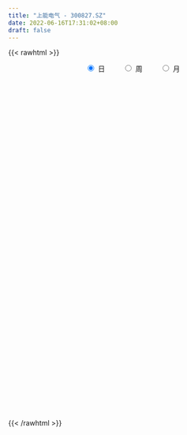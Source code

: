 ```yaml
---
title: "上能电气 - 300827.SZ"
date: 2022-06-16T17:31:02+08:00
draft: false
---
```

{{< rawhtml >}}
    <div style="text-align: center">
        <label style="padding: 1rem;"><input style="margin-right: .5rem" type="radio" name="period" value="D" checked onclick="period_change(this)">日</label>
        <label style="padding: 1rem;"><input style="margin-right: .5rem" type="radio" name="period" value="W" onclick="period_change(this)">周</label>
        <label style="padding: 1rem;"><input style="margin-right: .5rem" type="radio" name="period" value="M" onclick="period_change(this)">月</label>
    </div>
    <div id="chart" style="height: 700px;"></div> 
    <script type="text/javascript">
        const D_v = [116442.0,88842.82,95060.16,68516.61,66377.04,62717.28,62066.67,55990.42,45631.74,42267.41,31216.69,43179.32,40585.06,33238.17,24355.16,19331.96,24138.33,24458.18,14512.33,19324.33,26850.33,24118.2,13691.77,20840.0,22873.77,13821.5,13934.64,16128.82,16821.07,14593.0,26980.66,23909.66,39715.38,24302.9,17361.63,14165.63,25663.63,28549.13,21419.71,24121.03,22450.35,16776.3,30068.06,31868.6,31108.43,36172.43,47629.83,31068.8,37056.14,23935.85,22710.63,13003.23,13665.01,14640.02,13619.05,14959.0,15816.0,7409.0,6568.55,10620.55,9666.8,8054.4,10053.61,12838.7,14980.0,11296.18,12420.0,31422.22,40332.34,33918.98,26572.63,20335.67,27842.17,19166.17,19652.22,20838.24,43600.84,41475.46,39887.3,35194.4,35682.99,21071.48,20438.21,25661.16,18643.99,15455.01,13207.52,17265.5,12423.0,14623.99,10348.81,23229.3,25598.99,26173.8,23516.31,21578.29,18273.77,16633.84,11792.73,19233.06,12634.51,10128.0,14918.5,13567.56,27552.33,32854.0,53827.92,43855.83,36687.81,32095.73,21195.0,15913.0,16655.98,21515.3,17781.08,18396.0,17117.99,15437.0,27729.75,20706.01,31295.36,26531.0,15467.82,33068.59,47278.72,38630.66,34628.0,34510.11,28147.0,17216.72,12299.11,12335.0,16242.7,9738.0,7872.2,12537.18,16026.81,10072.0,8938.5,10649.0,14328.27,15131.96,12908.32,11005.32,7748.0,7754.0,8198.32,14052.78,10152.36,34774.15,23799.05,39079.62,28961.73,31571.72,25898.0,29291.6,31029.6,27148.51,41230.74,26440.5,36855.0,23946.01,40119.19,32737.01,30360.01,34167.73,24001.01,22422.41,38451.0,32946.72,28952.71,18700.6,18929.32,17059.0,12088.0,12200.0,15703.5,14895.0,16948.5,19624.5,36311.82,17434.0,22673.0,18224.99,16853.0,19396.0,11087.0,22525.14,17116.0,24497.61,16726.54,11435.0,14556.0,11933.0,9875.0,12530.0,7588.0,8207.01,9893.76,6494.49,6283.01,7744.69,8233.83,10576.2,8330.49,10089.0,11265.0,6984.0,10442.0,8702.0,6445.0,5693.0,10637.0,11485.0,23656.49,58512.02,34664.21,24378.0,25093.0,19950.49,17000.0,32535.06,20792.3,17249.9,14596.01,18148.56,18486.0,16847.0,21400.0,9275.99,7661.0,9661.0,7951.99,7885.0,8263.0,26839.99,21063.99,13416.0,23476.0,24236.99,14306.0,20180.0,10435.99,11288.0,12028.0,7004.0,5972.0,6287.0,9013.0,5742.0,5835.52,9877.94,5736.05,6701.05,6420.0,13510.0,16220.0,12208.0,11087.0,9210.0,11675.0,13043.0,10440.0,9423.5,6931.0,10808.05,9528.0,7682.0,6398.0,20074.0,14793.0,13374.0,9816.0,10448.0,15053.5,16797.5,18563.0,12623.0,17452.0,51200.0,36015.0,51069.28,83506.54,72938.14,62973.0,51480.6,47833.76,83703.97,87661.04,72224.23,59259.03,67704.86,53500.75,57218.59,68233.8,53734.4,61575.6,53427.33,93953.97,115777.38,120470.81,131153.81,127990.79,144360.52,150100.43,152383.03,143011.21,127397.77,121405.28,111602.38,93117.66,135329.96,115839.27,116683.84,130485.27,118220.67,100766.03,108998.2,81929.98,77365.98,67645.07,108745.2,125341.8,107593.53,103069.09,52948.89,67113.5,81445.53,90611.8,58544.4,67537.3,89181.44,78769.6,52331.0,46269.46,50939.8,104379.38,124341.31,102122.64,122094.64,87600.12,119301.0,84843.85,168320.87,166619.76,103507.24,97593.99,103887.27,104055.4,71973.25,78127.7,101772.45,77465.0,54170.0,59230.0,42045.4,85293.87,65879.8,96048.88,80386.41,52538.71,41053.4,44671.59,50264.47,67754.4,54437.08,32483.8,35538.2,69924.06,61592.13,42032.08,31576.85,29333.33,33541.6,49901.0,41096.97,28611.8,46980.61,37757.0,24316.0,25037.8,22524.4,43276.6,37428.6,24824.59,19319.93,21527.6,38445.45,21599.35,22738.95,18907.0,15801.2,38378.55,29143.99,23445.28,18320.2,32683.4,16182.97,20325.18,23922.52,18039.8,26341.62,27234.4,41176.99,28707.6,25577.6,24753.69,43907.87,28199.72,29006.69,23902.8,21013.8,24730.8,24863.39,21174.6,25971.0,18284.18,16576.59,30483.51,46389.4,80019.76,49689.5,49831.6,61757.58,57443.45,71358.96,38075.79,27967.94,31300.4,112981.28,85009.46,56710.0,38747.43,81929.15,87254.17,85944.8,69728.22,43943.56,37627.65,42194.68,50500.42,31120.18,33085.42,43559.5,44860.47,46051.38,25322.59,19612.7,26457.99,40662.86,39625.92,33276.39,21604.7,21287.02,21047.61,25079.78,16114.35,18755.49,15387.72,22807.53,20795.3,30549.1,27432.74,29034.15,20949.4,26234.3,24863.13,41265.45,30245.37,33095.85,26171.84,45852.89,29894.67,46537.5,53173.65,38186.57,28266.02,47138.04,134370.67,120212.18,144917.98,115435.86,82678.88,89991.8,127919.32,96101.04,73168.64,59126.21,86122.6,114859.66,101892.8,127690.15,112572.68,97680.69,62882.45,218807.79,241823.58,213243.18,152439.73,124697.94]
const D_histogram = [0.0,0.3095156695,0.3985149471,0.3845683419,0.3046754934,0.3598883843,0.2956808613,0.0916681609,-0.1263064765,-0.415346207,-0.5113822691,-0.4445095667,-0.4126765277,-0.5286164592,-0.6973480306,-0.6921753896,-0.6794429467,-0.7146978719,-0.7050775038,-0.5488029711,-0.3337150277,-0.2620336249,-0.2151121932,-0.1090980499,0.0069474744,0.0466001447,0.0540553301,0.028052207,0.0474712713,0.0151000036,0.1363631469,0.2604617263,0.4302925356,0.4606360789,0.4251618771,0.3671939199,0.4211354474,0.4527255621,0.4714474451,0.3824067879,0.2870546317,0.2380395301,0.2858267028,0.3285898156,0.4309455031,0.5311196105,0.7077038406,0.8383476552,0.6646797439,0.459112021,0.1060719274,-0.1577625859,-0.2289646413,-0.2626042172,-0.3041617503,-0.3995026524,-0.5998648266,-0.6774068412,-0.6525752556,-0.5244634676,-0.4149956727,-0.3003081894,-0.1359844431,-0.0407512709,0.0796681814,0.1232258934,0.1230638748,0.2943382929,0.4211030134,0.5117267461,0.5201741955,0.3931619449,0.4716350557,0.490557073,0.3545336449,0.2885364453,0.4811070223,0.5948078745,0.8278953892,0.7164642123,0.4564833204,0.2059654614,0.035945105,0.1249591334,0.2507644416,0.2329191868,0.1841534004,0.0173119754,-0.1631380191,-0.5203375719,-0.8707683525,-0.6158610394,-0.3196067893,0.0324335957,0.2183926695,0.3359578699,0.3501195997,0.2085849335,0.0332045772,0.1641785886,0.1416958941,0.0768537967,0.0065545565,-0.1375233419,0.1535490367,1.0967880532,1.7644134857,1.8009881284,1.7468022648,1.3212439417,0.8762193419,0.4288383214,0.226455385,-0.1913513114,-0.45253266,-0.8369466598,-0.8961880337,-0.9270733695,-0.7277698811,-0.7739690337,-1.0815395292,-1.1278255994,-1.0940532715,-0.937264763,-0.3010219441,-0.1359418089,-0.0530739571,-0.0010693864,-0.2857541332,-0.4761620913,-0.5893924723,-0.7127025684,-0.901888646,-1.0265795133,-1.0419811447,-0.9276260614,-0.7262497685,-0.546878199,-0.5183669527,-0.3907194798,-0.2482177849,-0.322204774,-0.2662555412,-0.2626552902,-0.3233652853,-0.3662191493,-0.3150278987,-0.1462297292,-0.1113443243,0.2196618094,0.296583379,0.7117863512,0.91549287,1.0255645909,0.9016379448,1.0260511823,1.1632414281,0.9137765405,1.1496307506,1.0722507142,1.3285642899,1.4680504394,1.1694653091,1.1734406135,1.3737446858,1.54562636,1.3591375171,1.1091460274,1.0666928405,0.4814767218,-0.2905458064,-0.7849722062,-1.191294413,-1.4539234955,-1.5711166771,-1.5504148555,-1.5391138344,-1.3291257016,-1.0434262198,-0.6973439253,-0.1678708053,0.0458472515,0.1811744139,-0.1804812046,-0.2886250381,-0.717836281,-0.9540078493,-1.3028817207,-1.4145958261,-1.8121151602,-2.1429937604,-2.1137597604,-1.7872440673,-1.4916574939,-1.2262756878,-1.0317857719,-0.8098012739,-0.6626995841,-0.665736724,-0.6520732081,-0.4701806489,-0.3080951811,-0.1662189913,-0.2342447611,-0.137448198,-0.1692960366,-0.3831049329,-0.4378678609,-0.3048357882,-0.1312140328,-0.0679510777,0.0206206708,0.2416189657,0.4160593586,1.1868493552,1.7879780907,1.776842927,1.5986574921,1.5103655796,1.353882367,1.1368011464,1.1955754579,0.9753591978,0.7523331545,0.5924058586,0.5179898505,0.5107400702,0.3150611561,-0.1289424485,-0.450389391,-0.6184306329,-0.6092640187,-0.6170305274,-0.5831809645,-0.4579603231,-0.054437842,0.032153418,0.0514174113,0.2532694671,0.4965023786,0.5252370018,0.3172692599,0.1230059931,0.0091388056,-0.1696429613,-0.3206409919,-0.4200512774,-0.4082065937,-0.2733513222,-0.2305767533,-0.1253416295,0.0010481071,0.0536589411,0.1145822392,0.203426015,0.2944379924,0.4490135983,0.5475111308,0.6178504306,0.6194964694,0.6359390845,0.682318883,0.6834876757,0.5800333425,0.44446062,0.3765372534,0.3594612329,0.3271061409,0.2369853882,0.3516059122,0.343960848,0.1508088639,-0.1584062912,-0.1983268984,-0.0037346816,0.2893626983,0.5305360152,0.698509014,0.8204148322,1.6186677197,2.0416202311,3.0908584827,0.7564049744,-0.8091806325,-1.73746408,-2.3387593173,-2.7442020017,-2.5481886501,-2.1289951471,-1.6700020173,-1.3282098963,-0.9305392256,-0.7507814552,-0.4830229894,-0.2802565018,-0.2935040695,-0.5026847815,-0.4032792223,0.3421848575,1.113217563,2.2064027522,2.6937811514,3.8112670116,5.4478779086,7.5407610714,10.0677816684,12.2641322689,11.8860909716,10.9401889039,8.3790021566,6.1777584432,3.1872615817,0.7973562883,-0.567425024,-1.8703339944,-2.1327138837,-2.5481810696,-3.3836484383,-3.9356301143,-4.1545980601,-4.3570426176,-4.0046445557,-3.237884763,-3.7886135501,-4.7121605341,-5.0456933026,-5.3263238346,-5.1027744439,-4.627759259,-4.3962187102,-4.1579425235,-3.3415469278,-3.2273569487,-3.1275386099,-3.0724849076,-2.6508079011,-0.9981482269,0.0181290183,0.8330212525,1.1637279124,1.2143638852,1.5696871965,1.2756359088,2.4748029209,3.2848175415,3.6407875776,2.9334405557,1.7993433344,1.2259494475,0.6872804081,0.515497843,0.2388019596,-0.6570300132,-1.208978816,-1.4186104152,-1.6681340529,-1.5428728082,-1.3242378727,-2.174244762,-3.0484843548,-3.2916310665,-3.2612859317,-2.9879468238,-2.4147456306,-1.825559955,-1.6436448844,-1.5492051827,-1.2799931378,-0.7796916103,-0.2834416743,-0.1507803299,-0.2385800528,-0.268599308,-0.3642398263,-0.6011039929,-0.5080935689,-0.4692270396,-0.1187349244,0.1409411279,0.238502291,0.2645329617,0.2826909855,0.3243127052,-0.0205022608,-0.1541692887,-0.1998267577,-0.2212960165,-0.6261114935,-0.8962793182,-0.8048329122,-0.7219894032,-0.5980956558,-0.2493874241,-0.3154641924,-0.4694968469,-0.4672118281,-0.634677199,-0.685162459,-0.720660018,-0.5167074989,-0.4727673537,-0.2603970291,0.0055212817,0.0785371508,0.0100462996,-0.1652687223,-0.1912028499,0.0652731277,0.1379965317,0.2867026308,0.145285193,0.0154537227,0.1606691155,0.1614224323,0.2703334253,0.2154337623,0.0736493769,0.0933558015,0.3298220418,0.68389604,1.2102652755,1.3841431894,1.4211813342,1.5217089487,1.6762667856,1.522829669,1.420236112,1.319104423,1.1305629065,1.6654588586,1.6212943847,1.4623330366,1.2230175859,1.2475058039,1.4555502019,1.5193607042,1.0673163377,0.2915104105,-0.5731898832,-0.8821856849,-1.0678132259,-1.1773529756,-1.1050558939,-1.0783261019,-0.9080691618,-1.0108102267,-1.075945814,-1.1448293884,-1.2455797316,-0.9337956562,-0.6565421174,-0.400567637,-0.3452964875,-0.426867175,-0.5493917364,-0.830309138,-0.8799026006,-0.9847561531,-0.9888692769,-1.0001229386,-0.8157861518,-0.6525925824,-0.6711773475,-0.812042261,-0.8384344804,-1.069304315,-1.2312784997,-0.93608348,-0.7435707868,-0.4387432467,-0.1193418201,0.3273779604,0.6401960075,1.050340578,1.4280318797,1.6946814019,1.7858229815,0.126293875,-0.6956547484,-1.0334663783,-0.9909684764,-0.8817386361,-0.7382279175,-0.6952192548,-0.4184830602,-0.2372713743,-0.0993641607,0.0248194479,0.1395784781,0.343566465,0.5530762135,0.7850741308,0.8544810968,0.84894025,0.755850345,1.1573227795,1.6070537999,1.8696172849,1.8589963833,1.8138673974]
const D_fast = [0.0,0.3868945869,0.5755226013,0.6577180815,0.6539941063,0.7991790933,0.8088917857,0.6277961255,0.3782448689,-0.0146314132,-0.2385130427,-0.282767732,-0.3541038249,-0.6021978712,-0.9452664503,-1.1131376566,-1.2702659505,-1.4841953436,-1.6508443514,-1.6317705615,-1.500111375,-1.4939383784,-1.500794995,-1.4220553642,-1.3042729713,-1.2529702649,-1.2320012469,-1.2509913183,-1.2197044361,-1.248300703,-1.0929467729,-0.903732762,-0.6263288188,-0.4808262557,-0.4100099882,-0.3761794654,-0.2169540762,-0.0721825709,0.0644011734,0.0709622132,0.0473737149,0.0578684958,0.1771123442,0.3020229109,0.5121149742,0.7450689842,1.0985791745,1.4388099028,1.4313119276,1.3405222099,1.0140000982,0.7107249383,0.5822817226,0.4829910924,0.3653931218,0.1701765565,-0.1801518243,-0.4270455492,-0.5653577775,-0.5683618564,-0.5626429796,-0.5230325436,-0.3927049081,-0.3076595537,-0.1673230561,-0.0929588706,-0.0623549206,0.1825040707,0.4145445446,0.6330999638,0.7715909621,0.7428691977,0.9392510724,1.080812358,1.0334223412,1.0395592529,1.3524065854,1.6148094062,2.0548707683,2.1225556444,1.9766955827,1.7776690889,1.6166350088,1.7368888205,1.9253852392,1.965769781,1.9630423448,1.8005289136,1.5792944143,1.0920104686,0.5238875998,0.624829653,0.8411822058,1.2013309898,1.441888231,1.6434428988,1.7451345285,1.6557460957,1.4886668837,1.6606855422,1.6736268213,1.627998173,1.5593375719,1.3808788381,1.7103384758,2.9277745056,4.0365033096,4.5233249843,4.905839687,4.8105923493,4.584622585,4.2444511448,4.0986820547,3.6330375305,3.2587230168,2.6650723521,2.3817839697,2.1191302916,2.1364913097,1.8967998987,1.3188445208,0.9906020508,0.7508610608,0.6733333785,1.2343207115,1.3654153944,1.4350147569,1.486751981,1.1306287009,0.82118022,0.560601721,0.2591159828,-0.1555422564,-0.536878002,-0.8127749196,-0.9303263516,-0.9105125009,-0.8678604811,-0.9689409729,-0.93897337,-0.8585261213,-1.013064304,-1.0236789565,-1.085742528,-1.2272938444,-1.3617024958,-1.3892682198,-1.2570274826,-1.2499781588,-0.8640565728,-0.7129891584,-0.1198395984,0.3127401379,0.6792030065,0.7806858466,1.1616118797,1.5896124826,1.56859173,2.0918536278,2.2825362699,2.8709909181,3.3774896775,3.3712708745,3.6686063322,4.212346576,4.7706348402,4.9239303766,4.9512253937,5.1754454169,4.7105984787,3.8659394989,3.1752700475,2.4711242375,1.8450142811,1.3350419302,0.9681400379,0.5946626005,0.4723693079,0.4972122347,0.6689585479,1.1564639665,1.3816438362,1.5622646021,1.1554886824,0.9751885894,0.3665182763,-0.1081552543,-0.782749556,-1.2481126179,-2.098660742,-2.9652877823,-3.4644937224,-3.5847890461,-3.6621168463,-3.7033039621,-3.7667604891,-3.7472263096,-3.7657995158,-3.9352708368,-4.0846256229,-4.0202782259,-3.9352165534,-3.8348951114,-3.9614820715,-3.8990475579,-3.9732194056,-4.2828045352,-4.4470344283,-4.3902113027,-4.2493930556,-4.2031178698,-4.1093909537,-3.8279879174,-3.5495326847,-2.4820303494,-1.4339070912,-1.0008315232,-0.779352585,-0.4900531026,-0.3080657235,-0.2409466575,0.1167215185,0.1403450579,0.1054023032,0.093576472,0.1486579265,0.2690931637,0.1521795386,-0.324059678,-0.7581039683,-1.0807528684,-1.2239022589,-1.3859263995,-1.4978720777,-1.4871415171,-1.0972284964,-1.002598882,-0.9704805358,-0.7053111132,-0.337952607,-0.1779087335,-0.3065591603,-0.4700709288,-0.581653415,-0.8028459221,-1.0340042007,-1.2384273056,-1.3286342703,-1.2621168294,-1.2769864488,-1.2030867324,-1.076434969,-1.0104093998,-0.9208405418,-0.7811402623,-0.6165187868,-0.3496897814,-0.1143144662,0.1104874413,0.2670075975,0.4424349836,0.6593945029,0.8314352145,0.8729892169,0.8485316494,0.8747425962,0.9475318839,0.9969533272,0.9660789215,1.1686009236,1.2469460714,1.0914963032,0.7426795754,0.6531772436,0.84683579,1.2122738444,1.5860811652,1.9286814174,2.2556909437,3.4586107612,4.3919683303,6.2139212026,4.0685689379,2.3006881728,0.9380387053,-0.2479463613,-1.3394395462,-1.7804733571,-1.8935286408,-1.8520360154,-1.8422963684,-1.6772605041,-1.6851980976,-1.5381953791,-1.4054930169,-1.492116602,-1.8269685093,-1.8283827557,-0.9973724615,0.0519646347,1.6967505119,2.857574199,4.9278768121,7.9264571862,11.9045306168,16.948496631,22.2108802987,24.8043617443,26.5935069026,26.1270706944,25.4702665918,23.2765851257,21.0860189044,19.5793813361,17.8088888671,17.0133305069,15.9608180536,14.2794385753,12.7435493707,11.4859319099,10.194226698,9.5454636209,9.502752223,8.0048700483,5.9032829308,4.3083268366,2.696115346,1.6439711257,0.9620464958,0.094532367,-0.7066770771,-0.7256682133,-1.4183174714,-2.1003837851,-2.8134513097,-3.0544762784,-1.651353661,-0.6305441612,0.3926033861,1.0142420242,1.3684689682,2.1162140786,2.1410717682,3.9589395105,5.5901585165,6.856325447,6.882338564,6.1980771763,5.9311706512,5.5643217139,5.5214136095,5.304418216,4.2443287399,3.3901352332,2.8258510301,2.1592938792,1.8988369218,1.7864123892,0.3928443094,-1.2435163721,-2.3095708505,-3.0945471985,-3.5681947966,-3.598680011,-3.4658843242,-3.6948804748,-3.9877420688,-4.0385283083,-3.7331496833,-3.3077601659,-3.212793904,-3.36023864,-3.4574077222,-3.6441081972,-4.031248362,-4.0652613302,-4.1437015608,-3.8228931767,-3.5279818425,-3.3707951066,-3.2786311955,-3.1898004253,-3.0671005292,-3.4170410605,-3.5892504106,-3.684864569,-3.761657832,-4.3230011823,-4.8172388365,-4.9270006586,-5.0246545004,-5.050284667,-4.7639232913,-4.9088661076,-5.1802729739,-5.2947909121,-5.6209255827,-5.8427014576,-6.058364021,-5.9835883767,-6.0578400699,-5.9105690025,-5.6432703713,-5.5506202145,-5.6165994909,-5.8332316933,-5.9069665334,-5.6341722738,-5.5269497369,-5.3065679802,-5.4116641197,-5.5376321593,-5.3522494877,-5.3111405627,-5.1346462134,-5.1356874359,-5.259059477,-5.2160141021,-4.8970923513,-4.3720443432,-3.5431087887,-3.0231950775,-2.6308615992,-2.1499067475,-1.5762822142,-1.3490119136,-1.0965464425,-0.8679020257,-0.7738028157,0.177457851,0.5386169734,0.7452388844,0.8116778302,1.1480424991,1.7199744477,2.1636251259,1.9784098439,1.2754815193,0.2674837548,-0.2620584681,-0.7146393155,-1.1185173092,-1.322484201,-1.5653359344,-1.6220962847,-1.9775399064,-2.3116619472,-2.6667528686,-3.0788981448,-3.0005629834,-2.887444974,-2.7316124028,-2.7626653752,-2.9509528564,-3.2108253519,-3.6993200381,-3.9688891508,-4.3199317416,-4.5712621846,-4.8325465809,-4.8521563321,-4.8521109083,-5.0384900103,-5.382365489,-5.6183663286,-6.1165622419,-6.5863560515,-6.5251819018,-6.5185619053,-6.3234201769,-6.0338542053,-5.5052899347,-5.0324228857,-4.3596931707,-3.6249938991,-2.9346740265,-2.3970767015,-4.0250323391,-5.0208946497,-5.6170728742,-5.8223170914,-5.9335219101,-5.9745681708,-6.1053643218,-5.9332488923,-5.8113550499,-5.6982888765,-5.5679004059,-5.4182467562,-5.1283671531,-4.7805883512,-4.3523219013,-4.069294661,-3.8626004453,-3.766727764,-3.0759246347,-2.2244301643,-1.4944623581,-1.0403341639,-0.6319963004]
const D_slow = [0.0,0.0773789174,0.1770076542,0.2731497396,0.349318613,0.439290709,0.5132109244,0.5361279646,0.5045513454,0.4007147937,0.2728692264,0.1617418348,0.0585727028,-0.073581412,-0.2479184196,-0.420962267,-0.5908230037,-0.7694974717,-0.9457668476,-1.0829675904,-1.1663963473,-1.2319047536,-1.2856828019,-1.3129573143,-1.3112204457,-1.2995704096,-1.286056577,-1.2790435253,-1.2671757074,-1.2634007065,-1.2293099198,-1.1641944883,-1.0566213544,-0.9414623346,-0.8351718654,-0.7433733854,-0.6380895235,-0.524908133,-0.4070462717,-0.3114445747,-0.2396809168,-0.1801710343,-0.1087143586,-0.0265669047,0.0811694711,0.2139493737,0.3908753339,0.6004622477,0.7666321836,0.8814101889,0.9079281707,0.8684875243,0.8112463639,0.7455953096,0.6695548721,0.5696792089,0.4197130023,0.250361292,0.0872174781,-0.0438983888,-0.147647307,-0.2227243543,-0.2567204651,-0.2669082828,-0.2469912374,-0.2161847641,-0.1854187954,-0.1118342222,-0.0065584688,0.1213732177,0.2514167666,0.3497072528,0.4676160167,0.590255285,0.6788886962,0.7510228075,0.8712995631,1.0200015317,1.226975379,1.4060914321,1.5202122622,1.5717036276,1.5806899038,1.6119296872,1.6746207976,1.7328505943,1.7788889444,1.7832169382,1.7424324334,1.6123480405,1.3946559523,1.2406906925,1.1607889951,1.1688973941,1.2234955614,1.3074850289,1.3950149288,1.4471611622,1.4554623065,1.4965069536,1.5319309272,1.5511443763,1.5527830155,1.51840218,1.5567894391,1.8309864524,2.2720898239,2.722336856,3.1590374222,3.4893484076,3.7084032431,3.8156128234,3.8722266697,3.8243888418,3.7112556768,3.5020190119,3.2779720035,3.0462036611,2.8642611908,2.6707689324,2.4003840501,2.1184276502,1.8449143323,1.6105981416,1.5353426556,1.5013572033,1.488088714,1.4878213674,1.4163828341,1.2973423113,1.1499941932,0.9718185511,0.7463463896,0.4897015113,0.2292062251,-0.0027002902,-0.1842627324,-0.3209822821,-0.4505740203,-0.5482538902,-0.6103083364,-0.6908595299,-0.7574234152,-0.8230872378,-0.9039285591,-0.9954833464,-1.0742403211,-1.1107977534,-1.1386338345,-1.0837183822,-1.0095725374,-0.8316259496,-0.6027527321,-0.3463615844,-0.1209520982,0.1355606974,0.4263710544,0.6548151896,0.9422228772,1.2102855557,1.5424266282,1.9094392381,2.2018055654,2.4951657187,2.8386018902,3.2250084802,3.5647928595,3.8420793663,4.1087525764,4.2291217569,4.1564853053,3.9602422538,3.6624186505,3.2989377766,2.9061586073,2.5185548935,2.1337764349,1.8014950095,1.5406384545,1.3663024732,1.3243347719,1.3357965847,1.3810901882,1.335969887,1.2638136275,1.0843545573,0.845852595,0.5201321648,0.1664832082,-0.2865455818,-0.8222940219,-1.350733962,-1.7975449788,-2.1704593523,-2.4770282743,-2.7349747172,-2.9374250357,-3.1030999317,-3.2695341128,-3.4325524148,-3.550097577,-3.6271213723,-3.6686761201,-3.7272373104,-3.7615993599,-3.803923369,-3.8996996023,-4.0091665675,-4.0853755145,-4.1181790227,-4.1351667921,-4.1300116245,-4.069606883,-3.9655920434,-3.6688797046,-3.2218851819,-2.7776744502,-2.3780100771,-2.0004186822,-1.6619480905,-1.3777478039,-1.0788539394,-0.8350141399,-0.6469308513,-0.4988293867,-0.369331924,-0.2416469065,-0.1628816175,-0.1951172296,-0.3077145773,-0.4623222355,-0.6146382402,-0.7688958721,-0.9146911132,-1.029181194,-1.0427906545,-1.0347523,-1.0218979471,-0.9585805804,-0.8344549857,-0.7031457352,-0.6238284203,-0.593076922,-0.5907922206,-0.6332029609,-0.7133632089,-0.8183760282,-0.9204276766,-0.9887655072,-1.0464096955,-1.0777451029,-1.0774830761,-1.0640683408,-1.035422781,-0.9845662773,-0.9109567792,-0.7987033796,-0.6618255969,-0.5073629893,-0.3524888719,-0.1935041008,-0.0229243801,0.1479475388,0.2929558745,0.4040710295,0.4982053428,0.588070651,0.6698471863,0.7290935333,0.8169950114,0.9029852234,0.9406874393,0.9010858665,0.8515041419,0.8505704716,0.9229111461,1.0555451499,1.2301724034,1.4352761115,1.8399430414,2.3503480992,3.1230627199,3.3121639635,3.1098688053,2.6755027853,2.090812956,1.4047624556,0.767715293,0.2354665063,-0.1820339981,-0.5140864721,-0.7467212785,-0.9344166423,-1.0551723897,-1.1252365151,-1.1986125325,-1.3242837279,-1.4251035334,-1.339557319,-1.0612529283,-0.5096522403,0.1637930476,1.1166098005,2.4785792776,4.3637695455,6.8807149626,9.9467480298,12.9182707727,15.6533179987,17.7480685378,19.2925081486,20.089323544,20.2886626161,20.1468063601,19.6792228615,19.1460443906,18.5089991232,17.6630870136,16.679179485,15.64052997,14.5512693156,13.5501081767,12.7406369859,11.7934835984,10.6154434649,9.3540201392,8.0224391806,6.7467455696,5.5898057548,4.4907510773,3.4512654464,2.6158787145,1.8090394773,1.0271548248,0.2590335979,-0.4036683774,-0.6532054341,-0.6486731795,-0.4404178664,-0.1494858883,0.154105083,0.5465268821,0.8654358594,1.4841365896,2.305340975,3.2155378694,3.9488980083,4.3987338419,4.7052212038,4.8770413058,5.0059157665,5.0656162564,4.9013587531,4.5991140491,4.2444614453,3.8274279321,3.44170973,3.1106502619,2.5670890714,1.8049679827,0.982060216,0.1667387331,-0.5802479728,-1.1839343805,-1.6403243692,-2.0512355903,-2.438536886,-2.7585351705,-2.953458073,-3.0243184916,-3.0620135741,-3.1216585873,-3.1888084143,-3.2798683709,-3.4301443691,-3.5571677613,-3.6744745212,-3.7041582523,-3.6689229703,-3.6092973976,-3.5431641572,-3.4724914108,-3.3914132345,-3.3965387997,-3.4350811219,-3.4850378113,-3.5403618154,-3.6968896888,-3.9209595183,-4.1221677464,-4.3026650972,-4.4521890112,-4.5145358672,-4.5934019153,-4.710776127,-4.827579084,-4.9862483838,-5.1575389985,-5.337704003,-5.4668808778,-5.5850727162,-5.6501719734,-5.648791653,-5.6291573653,-5.6266457904,-5.667962971,-5.7157636835,-5.6994454015,-5.6649462686,-5.5932706109,-5.5569493127,-5.553085882,-5.5129186031,-5.4725629951,-5.4049796387,-5.3511211982,-5.3327088539,-5.3093699036,-5.2269143931,-5.0559403831,-4.7533740642,-4.4073382669,-4.0520429334,-3.6716156962,-3.2525489998,-2.8718415825,-2.5167825545,-2.1870064488,-1.9043657222,-1.4880010075,-1.0826774113,-0.7170941522,-0.4113397557,-0.0994633047,0.2644242457,0.6442644218,0.9110935062,0.9839711088,0.840673638,0.6201272168,0.3531739103,0.0588356664,-0.217428307,-0.4870098325,-0.714027123,-0.9667296796,-1.2357161331,-1.5219234802,-1.8333184132,-2.0667673272,-2.2309028566,-2.3310447658,-2.4173688877,-2.5240856815,-2.6614336155,-2.8690109001,-3.0889865502,-3.3351755885,-3.5823929077,-3.8324236423,-4.0363701803,-4.1995183259,-4.3673126628,-4.570323228,-4.7799318481,-5.0472579269,-5.3550775518,-5.5890984218,-5.7749911185,-5.8846769302,-5.9145123852,-5.8326678951,-5.6726188932,-5.4100337487,-5.0530257788,-4.6293554283,-4.1828996829,-4.1513262142,-4.3252399013,-4.5836064959,-4.831348615,-5.051783274,-5.2363402534,-5.4101450671,-5.5147658321,-5.5740836757,-5.5989247159,-5.5927198539,-5.5578252343,-5.4719336181,-5.3336645647,-5.137396032,-4.9237757578,-4.7115406953,-4.522578109,-4.2332474142,-3.8314839642,-3.364079643,-2.8993305472,-2.4458636978]
const D_data = [['2020-04-30', 49.48, 48.5, 46.48, 51.88],['2020-05-06', 46.02, 53.35, 45.06, 53.35],['2020-05-07', 52.92, 51.97, 50.07, 56.29],['2020-05-08', 51.0, 51.23, 50.5, 53.35],['2020-05-11', 51.5, 50.47, 50.23, 54.1],['2020-05-12', 49.61, 52.42, 48.5, 52.69],['2020-05-13', 51.49, 51.23, 50.7, 54.8],['2020-05-14', 50.3, 48.98, 48.8, 51.98],['2020-05-15', 48.98, 47.72, 47.56, 49.48],['2020-05-18', 48.1, 45.3, 44.65, 48.1],['2020-05-19', 45.3, 46.35, 45.3, 46.96],['2020-05-20', 46.48, 47.96, 45.6, 48.5],['2020-05-21', 47.66, 47.46, 47.01, 49.58],['2020-05-22', 46.91, 45.0, 44.7, 46.91],['2020-05-25', 45.35, 43.05, 42.88, 45.48],['2020-05-26', 43.05, 44.18, 42.8, 44.47],['2020-05-27', 44.17, 43.7, 43.47, 44.98],['2020-05-28', 43.24, 42.38, 41.61, 43.81],['2020-05-29', 42.59, 42.18, 42.11, 43.26],['2020-06-01', 42.24, 43.82, 42.24, 43.97],['2020-06-02', 43.5, 45.05, 43.5, 45.3],['2020-06-03', 44.85, 43.62, 43.62, 44.86],['2020-06-04', 43.89, 43.26, 42.88, 43.91],['2020-06-05', 43.76, 44.1, 43.45, 44.5],['2020-06-08', 44.11, 44.6, 43.35, 44.78],['2020-06-09', 44.56, 43.9, 43.71, 44.56],['2020-06-10', 43.39, 43.48, 42.88, 43.68],['2020-06-11', 43.46, 42.86, 42.72, 43.8],['2020-06-12', 41.6, 43.26, 41.4, 43.49],['2020-06-15', 42.81, 42.42, 42.42, 43.51],['2020-06-16', 42.7, 44.47, 42.7, 45.0],['2020-06-17', 44.3, 45.16, 43.6, 45.35],['2020-06-18', 45.02, 46.65, 44.26, 47.3],['2020-06-19', 46.14, 45.66, 45.51, 47.12],['2020-06-22', 45.01, 45.05, 44.72, 46.0],['2020-06-23', 44.89, 44.72, 44.58, 45.5],['2020-06-24', 44.72, 46.33, 44.42, 46.66],['2020-06-29', 46.33, 46.55, 46.0, 48.1],['2020-06-30', 46.55, 46.83, 46.1, 47.35],['2020-07-01', 46.65, 45.58, 45.07, 47.78],['2020-07-02', 45.21, 45.23, 44.82, 45.66],['2020-07-03', 45.2, 45.6, 44.92, 45.88],['2020-07-06', 45.4, 47.0, 45.12, 47.06],['2020-07-07', 47.47, 47.42, 46.25, 47.88],['2020-07-08', 47.4, 48.87, 47.03, 48.98],['2020-07-09', 49.03, 49.8, 48.24, 50.2],['2020-07-10', 49.45, 52.05, 49.05, 54.78],['2020-07-13', 52.5, 53.0, 51.5, 53.5],['2020-07-14', 52.44, 49.77, 48.5, 52.98],['2020-07-15', 50.11, 48.91, 48.57, 52.0],['2020-07-16', 48.5, 45.9, 45.81, 48.86],['2020-07-17', 46.06, 45.45, 45.0, 46.6],['2020-07-20', 45.6, 46.92, 45.54, 47.16],['2020-07-21', 46.89, 47.02, 46.64, 47.94],['2020-07-22', 46.7, 46.59, 46.5, 47.25],['2020-07-23', 46.01, 45.35, 44.62, 46.48],['2020-07-24', 45.55, 42.9, 42.88, 45.84],['2020-07-27', 43.29, 43.22, 42.5, 43.29],['2020-07-28', 43.51, 43.85, 43.51, 44.36],['2020-07-29', 43.9, 45.09, 43.63, 45.19],['2020-07-30', 45.39, 45.11, 44.65, 45.55],['2020-07-31', 45.02, 45.47, 44.81, 45.69],['2020-08-03', 45.66, 46.64, 45.66, 46.66],['2020-08-04', 46.77, 46.37, 46.0, 47.48],['2020-08-05', 46.09, 47.25, 45.3, 47.59],['2020-08-06', 47.24, 46.78, 45.88, 47.48],['2020-08-07', 46.5, 46.42, 45.73, 47.49],['2020-08-10', 47.3, 49.18, 47.25, 49.87],['2020-08-11', 48.53, 49.71, 48.53, 52.6],['2020-08-12', 49.08, 50.23, 48.15, 51.88],['2020-08-13', 50.45, 49.91, 48.49, 51.48],['2020-08-14', 49.37, 48.3, 47.59, 49.8],['2020-08-17', 48.38, 51.15, 48.38, 51.5],['2020-08-18', 50.52, 51.13, 50.33, 51.48],['2020-08-19', 51.18, 49.3, 49.2, 52.49],['2020-08-20', 48.7, 49.99, 48.05, 51.74],['2020-08-21', 50.5, 54.0, 49.58, 54.99],['2020-08-24', 53.5, 54.41, 53.24, 57.96],['2020-08-25', 54.44, 57.58, 54.0, 59.5],['2020-08-26', 57.0, 54.4, 52.01, 57.67],['2020-08-27', 51.89, 52.21, 49.8, 53.0],['2020-08-28', 51.05, 51.43, 50.58, 54.0],['2020-08-31', 51.5, 51.62, 51.01, 53.5],['2020-09-01', 51.62, 54.94, 50.7, 55.98],['2020-09-02', 54.8, 56.37, 54.8, 56.88],['2020-09-03', 56.8, 55.3, 54.36, 56.84],['2020-09-04', 54.17, 55.15, 53.8, 56.76],['2020-09-07', 55.8, 53.42, 53.1, 57.3],['2020-09-08', 53.87, 52.5, 51.35, 54.44],['2020-09-09', 51.71, 48.79, 48.51, 52.12],['2020-09-10', 49.51, 46.61, 46.52, 49.78],['2020-09-11', 46.5, 53.53, 45.98, 53.88],['2020-09-14', 54.02, 55.34, 53.7, 56.46],['2020-09-15', 55.0, 57.85, 54.54, 58.5],['2020-09-16', 57.1, 57.5, 56.66, 59.77],['2020-09-17', 58.1, 57.87, 57.6, 60.2],['2020-09-18', 57.9, 57.4, 56.88, 60.18],['2020-09-21', 57.29, 55.53, 55.33, 58.85],['2020-09-22', 55.04, 54.55, 54.48, 56.26],['2020-09-23', 55.2, 58.56, 54.7, 59.6],['2020-09-24', 58.01, 57.27, 56.76, 59.47],['2020-09-25', 57.78, 56.81, 56.66, 59.19],['2020-09-28', 57.69, 56.63, 55.61, 59.2],['2020-09-29', 57.0, 55.29, 55.01, 57.64],['2020-09-30', 55.9, 61.37, 55.21, 62.8],['2020-10-09', 69.02, 73.64, 67.6, 73.64],['2020-10-12', 78.0, 76.0, 71.88, 78.88],['2020-10-13', 73.36, 71.79, 70.71, 75.0],['2020-10-14', 72.0, 72.45, 71.08, 74.37],['2020-10-15', 70.77, 68.2, 67.5, 70.92],['2020-10-16', 68.62, 66.99, 66.18, 69.95],['2020-10-19', 67.54, 65.6, 65.19, 68.7],['2020-10-20', 65.8, 67.72, 64.22, 67.72],['2020-10-21', 67.51, 63.9, 63.78, 69.75],['2020-10-22', 63.62, 64.3, 61.83, 65.07],['2020-10-23', 64.81, 61.0, 60.67, 64.99],['2020-10-26', 61.78, 63.66, 60.6, 64.4],['2020-10-27', 63.67, 63.49, 62.51, 65.02],['2020-10-28', 64.4, 66.59, 63.2, 67.47],['2020-10-29', 64.7, 63.72, 63.28, 66.0],['2020-10-30', 65.2, 59.1, 58.89, 66.48],['2020-11-02', 59.34, 60.85, 59.2, 63.5],['2020-11-03', 62.99, 61.21, 60.51, 63.63],['2020-11-04', 61.31, 62.7, 59.09, 64.99],['2020-11-05', 62.84, 70.59, 62.84, 73.0],['2020-11-06', 70.88, 66.9, 64.31, 70.88],['2020-11-09', 67.93, 66.68, 65.63, 68.35],['2020-11-10', 66.0, 66.85, 64.77, 69.52],['2020-11-11', 66.1, 62.09, 61.68, 68.12],['2020-11-12', 63.0, 61.87, 61.08, 63.15],['2020-11-13', 61.88, 61.76, 60.5, 62.88],['2020-11-16', 61.99, 60.62, 59.8, 62.34],['2020-11-17', 60.62, 58.42, 57.0, 60.8],['2020-11-18', 57.54, 57.69, 57.47, 59.17],['2020-11-19', 57.0, 57.9, 57.0, 58.28],['2020-11-20', 57.62, 59.02, 57.62, 59.85],['2020-11-23', 58.68, 60.29, 57.6, 61.4],['2020-11-24', 60.3, 60.5, 59.6, 60.98],['2020-11-25', 60.1, 58.69, 58.3, 60.7],['2020-11-26', 58.86, 59.92, 58.18, 60.98],['2020-11-27', 59.93, 60.5, 59.33, 62.62],['2020-11-30', 59.8, 57.65, 57.61, 60.6],['2020-12-01', 57.47, 58.89, 56.5, 60.52],['2020-12-02', 59.4, 58.07, 57.41, 59.87],['2020-12-03', 57.99, 56.75, 56.51, 58.0],['2020-12-04', 56.75, 56.28, 55.6, 57.18],['2020-12-07', 56.3, 57.06, 55.79, 57.95],['2020-12-08', 56.5, 58.79, 56.0, 58.87],['2020-12-09', 58.67, 57.4, 57.1, 59.42],['2020-12-10', 56.0, 61.99, 56.0, 63.63],['2020-12-11', 61.2, 59.97, 59.63, 62.85],['2020-12-14', 61.02, 65.82, 61.02, 65.9],['2020-12-15', 65.0, 65.4, 64.2, 66.15],['2020-12-16', 65.42, 65.79, 65.42, 70.0],['2020-12-17', 65.61, 63.56, 63.0, 66.16],['2020-12-18', 63.9, 67.45, 62.77, 67.98],['2020-12-21', 70.0, 69.24, 68.08, 70.94],['2020-12-22', 68.0, 65.0, 65.0, 68.65],['2020-12-23', 66.0, 71.99, 66.0, 72.46],['2020-12-24', 70.9, 69.54, 68.6, 71.6],['2020-12-25', 69.1, 75.37, 68.8, 76.61],['2020-12-28', 75.95, 76.35, 73.98, 76.79],['2020-12-29', 80.5, 71.78, 70.38, 83.46],['2020-12-30', 72.37, 76.05, 71.0, 79.11],['2020-12-31', 77.99, 80.47, 76.67, 82.21],['2021-01-04', 79.0, 82.73, 77.85, 84.66],['2021-01-05', 80.97, 79.85, 78.25, 81.18],['2021-01-06', 78.08, 79.39, 76.17, 79.5],['2021-01-07', 79.2, 82.64, 77.02, 86.3],['2021-01-08', 81.89, 75.35, 75.01, 82.0],['2021-01-11', 75.5, 70.0, 68.9, 75.5],['2021-01-12', 70.15, 70.19, 69.5, 72.07],['2021-01-13', 70.05, 68.6, 67.8, 71.98],['2021-01-14', 67.99, 68.02, 65.1, 69.31],['2021-01-15', 67.28, 68.04, 66.1, 68.84],['2021-01-18', 67.45, 68.64, 66.58, 69.67],['2021-01-19', 68.6, 67.7, 67.23, 70.8],['2021-01-20', 67.21, 69.92, 67.07, 70.33],['2021-01-21', 70.23, 71.5, 69.12, 72.88],['2021-01-22', 70.7, 73.48, 70.5, 73.7],['2021-01-25', 73.6, 78.0, 72.01, 82.09],['2021-01-26', 76.57, 76.2, 75.8, 78.75],['2021-01-27', 76.9, 76.45, 70.7, 77.5],['2021-01-28', 73.5, 69.8, 69.5, 75.67],['2021-01-29', 71.0, 71.7, 69.7, 73.26],['2021-02-01', 70.12, 65.98, 65.67, 71.0],['2021-02-02', 65.98, 66.06, 65.21, 66.9],['2021-02-03', 65.89, 62.25, 62.18, 68.28],['2021-02-04', 69.0, 62.93, 60.68, 69.0],['2021-02-05', 61.81, 56.66, 56.66, 62.33],['2021-02-08', 56.0, 53.85, 53.25, 56.96],['2021-02-09', 54.01, 55.68, 53.93, 56.4],['2021-02-10', 56.51, 58.58, 55.33, 59.88],['2021-02-18', 59.65, 58.28, 57.26, 60.7],['2021-02-19', 58.6, 58.0, 56.37, 58.6],['2021-02-22', 58.01, 57.08, 56.62, 59.08],['2021-02-23', 57.0, 57.41, 55.99, 58.25],['2021-02-24', 56.67, 56.45, 55.71, 57.46],['2021-02-25', 56.4, 53.97, 53.77, 57.18],['2021-02-26', 52.91, 53.2, 52.26, 53.97],['2021-03-01', 53.31, 54.89, 53.31, 55.25],['2021-03-02', 54.89, 54.75, 54.1, 55.5],['2021-03-03', 54.11, 54.61, 52.74, 54.86],['2021-03-04', 54.4, 51.49, 51.41, 54.4],['2021-03-05', 51.2, 52.95, 50.85, 53.26],['2021-03-08', 52.9, 50.85, 50.78, 53.35],['2021-03-09', 50.66, 47.13, 46.78, 51.0],['2021-03-10', 47.99, 47.5, 47.0, 48.78],['2021-03-11', 47.53, 49.19, 46.23, 49.86],['2021-03-12', 49.19, 49.77, 48.76, 50.5],['2021-03-15', 49.49, 48.36, 48.06, 49.49],['2021-03-16', 48.19, 48.48, 47.97, 49.61],['2021-03-17', 48.2, 50.5, 48.18, 50.7],['2021-03-18', 50.4, 50.68, 49.7, 51.58],['2021-03-19', 50.3, 60.82, 50.0, 60.82],['2021-03-22', 62.87, 63.12, 61.0, 65.9],['2021-03-23', 61.0, 58.05, 57.64, 62.0],['2021-03-24', 56.66, 56.43, 55.3, 57.47],['2021-03-25', 55.25, 57.77, 54.38, 59.0],['2021-03-26', 57.0, 57.14, 56.26, 58.98],['2021-03-29', 57.27, 56.15, 55.1, 57.5],['2021-03-30', 55.8, 59.94, 55.01, 60.42],['2021-03-31', 58.08, 56.74, 56.12, 58.87],['2021-04-01', 56.0, 56.09, 56.0, 58.49],['2021-04-02', 55.4, 56.3, 54.19, 56.94],['2021-04-06', 56.66, 57.12, 55.36, 58.79],['2021-04-07', 57.1, 58.11, 55.2, 58.2],['2021-04-08', 57.22, 55.5, 55.38, 57.8],['2021-04-09', 54.5, 50.7, 50.42, 54.69],['2021-04-12', 50.96, 49.89, 49.82, 51.3],['2021-04-13', 49.89, 50.0, 49.25, 50.36],['2021-04-14', 50.4, 51.22, 50.0, 51.65],['2021-04-15', 50.7, 50.42, 49.45, 51.13],['2021-04-16', 50.13, 50.41, 49.25, 50.9],['2021-04-19', 49.9, 51.43, 49.51, 51.48],['2021-04-20', 51.4, 56.0, 50.91, 58.5],['2021-04-21', 52.5, 53.2, 51.9, 54.5],['2021-04-22', 54.5, 52.53, 52.1, 55.88],['2021-04-23', 52.54, 55.4, 52.53, 57.29],['2021-04-26', 55.02, 57.3, 53.68, 58.28],['2021-04-27', 56.29, 55.65, 55.22, 57.01],['2021-04-28', 55.2, 52.44, 51.26, 55.2],['2021-04-29', 51.99, 51.61, 51.35, 53.44],['2021-04-30', 51.51, 51.75, 50.84, 53.3],['2021-05-06', 51.23, 49.99, 49.28, 51.48],['2021-05-07', 50.18, 49.15, 48.82, 50.5],['2021-05-10', 49.2, 48.71, 48.4, 49.47],['2021-05-11', 48.51, 49.41, 48.15, 49.5],['2021-05-12', 49.36, 50.94, 49.3, 51.18],['2021-05-13', 50.45, 49.92, 49.75, 50.78],['2021-05-14', 49.74, 50.81, 49.74, 50.96],['2021-05-17', 52.22, 51.5, 51.31, 53.23],['2021-05-18', 51.04, 50.93, 50.33, 51.15],['2021-05-19', 50.76, 51.26, 50.2, 52.0],['2021-05-20', 51.6, 52.0, 50.8, 52.0],['2021-05-21', 52.06, 52.58, 52.06, 54.9],['2021-05-24', 53.86, 54.22, 53.5, 55.85],['2021-05-25', 53.71, 54.5, 53.2, 55.65],['2021-05-26', 55.48, 54.99, 54.2, 55.88],['2021-05-27', 54.96, 54.76, 54.66, 55.44],['2021-05-28', 54.76, 55.46, 54.62, 56.7],['2021-05-31', 54.85, 56.52, 53.86, 56.88],['2021-06-01', 56.52, 56.64, 55.36, 57.46],['2021-06-02', 56.57, 55.59, 54.94, 57.44],['2021-06-03', 55.6, 55.0, 54.83, 56.09],['2021-06-04', 54.8, 55.69, 54.63, 56.88],['2021-06-07', 56.0, 56.47, 54.91, 56.82],['2021-06-08', 56.2, 56.51, 56.0, 57.0],['2021-06-09', 56.71, 55.78, 55.28, 56.92],['2021-06-10', 55.12, 58.76, 55.12, 59.32],['2021-06-11', 58.75, 57.92, 57.81, 59.92],['2021-06-15', 58.87, 55.38, 55.1, 58.95],['2021-06-16', 55.08, 52.69, 52.6, 55.33],['2021-06-17', 52.68, 55.1, 52.56, 55.4],['2021-06-18', 54.94, 58.5, 54.5, 58.59],['2021-06-21', 58.23, 61.3, 58.2, 61.8],['2021-06-22', 62.96, 62.57, 61.47, 63.16],['2021-06-23', 62.89, 63.42, 61.78, 64.06],['2021-06-24', 64.8, 64.43, 63.44, 65.8],['2021-06-25', 64.4, 76.62, 63.43, 77.32],['2021-06-28', 73.0, 77.0, 72.88, 78.16],['2021-06-29', 77.77, 91.3, 77.77, 91.99],['2021-06-30', 50.01, 47.4, 44.32, 50.09],['2021-07-01', 46.5, 46.89, 46.5, 51.5],['2021-07-02', 45.37, 47.5, 43.43, 48.86],['2021-07-05', 47.7, 46.15, 45.29, 48.22],['2021-07-06', 47.03, 44.08, 43.18, 47.64],['2021-07-07', 43.7, 49.08, 43.0, 50.8],['2021-07-08', 50.5, 51.74, 49.22, 55.0],['2021-07-09', 52.0, 53.1, 50.75, 54.9],['2021-07-12', 53.51, 52.55, 51.5, 54.15],['2021-07-13', 52.0, 54.26, 51.76, 57.0],['2021-07-14', 52.89, 52.3, 52.0, 55.8],['2021-07-15', 52.0, 53.98, 50.28, 54.17],['2021-07-16', 54.8, 53.98, 53.2, 56.85],['2021-07-19', 53.1, 51.39, 50.0, 54.57],['2021-07-20', 47.0, 47.83, 45.02, 49.2],['2021-07-21', 48.39, 50.84, 48.39, 51.42],['2021-07-22', 50.97, 61.01, 50.68, 61.01],['2021-07-23', 62.34, 65.86, 60.2, 68.0],['2021-07-26', 65.87, 76.18, 65.87, 78.3],['2021-07-27', 74.0, 74.82, 69.87, 85.0],['2021-07-28', 72.3, 89.78, 72.3, 89.78],['2021-07-29', 96.8, 107.74, 88.88, 107.74],['2021-07-30', 112.0, 129.29, 108.88, 129.29],['2021-08-09', 135.0, 155.15, 124.5, 155.15],['2021-08-10', 164.5, 174.0, 157.26, 185.0],['2021-08-25', 160.0, 158.0, 147.88, 164.0],['2021-08-26', 156.0, 158.5, 150.1, 170.99],['2021-08-27', 149.0, 138.88, 136.0, 150.0],['2021-08-30', 132.0, 138.96, 129.0, 144.44],['2021-08-31', 137.5, 121.55, 119.8, 138.5],['2021-09-01', 123.95, 118.96, 118.09, 126.2],['2021-09-02', 119.84, 124.6, 117.0, 127.5],['2021-09-03', 122.86, 120.0, 120.0, 136.98],['2021-09-06', 121.85, 129.96, 120.11, 133.0],['2021-09-07', 128.0, 127.01, 120.44, 128.98],['2021-09-08', 125.49, 118.55, 116.08, 131.46],['2021-09-09', 116.0, 117.85, 113.5, 123.3],['2021-09-10', 117.16, 118.99, 113.7, 121.88],['2021-09-13', 120.77, 116.79, 110.0, 120.77],['2021-09-14', 116.0, 122.8, 115.65, 127.3],['2021-09-15', 123.0, 130.0, 117.0, 131.5],['2021-09-16', 127.0, 113.0, 112.0, 128.56],['2021-09-17', 109.0, 102.51, 99.83, 112.49],['2021-09-22', 102.01, 104.0, 100.05, 104.78],['2021-09-23', 105.11, 100.07, 99.83, 108.16],['2021-09-24', 99.44, 103.1, 99.44, 108.2],['2021-09-27', 107.52, 105.12, 98.3, 111.0],['2021-09-28', 106.0, 101.08, 99.5, 107.93],['2021-09-29', 102.21, 99.57, 99.5, 106.75],['2021-09-30', 102.14, 107.1, 99.0, 111.0],['2021-10-08', 109.63, 98.5, 98.3, 110.0],['2021-10-11', 102.0, 96.55, 94.57, 102.66],['2021-10-12', 96.11, 94.01, 92.02, 96.81],['2021-10-13', 94.12, 97.59, 93.54, 99.49],['2021-10-14', 95.23, 117.11, 94.88, 117.11],['2021-10-15', 117.25, 115.89, 111.11, 120.0],['2021-10-18', 118.44, 118.6, 114.0, 121.77],['2021-10-19', 121.0, 116.4, 116.12, 128.4],['2021-10-20', 112.45, 114.88, 112.45, 118.99],['2021-10-21', 114.56, 120.97, 111.0, 128.0],['2021-10-22', 121.55, 114.24, 113.3, 123.5],['2021-10-25', 117.54, 137.09, 115.0, 137.09],['2021-10-26', 138.36, 140.25, 138.36, 148.99],['2021-10-27', 139.06, 140.9, 135.3, 145.0],['2021-10-28', 138.0, 129.77, 129.0, 142.0],['2021-10-29', 124.68, 121.92, 118.58, 130.75],['2021-11-01', 122.93, 126.18, 118.0, 129.0],['2021-11-02', 123.08, 125.05, 121.29, 128.5],['2021-11-03', 123.01, 128.91, 118.83, 130.77],['2021-11-04', 129.96, 127.4, 126.25, 136.5],['2021-11-05', 124.6, 117.0, 116.01, 126.87],['2021-11-08', 115.07, 117.31, 113.33, 119.96],['2021-11-09', 118.76, 119.11, 116.03, 122.87],['2021-11-10', 117.41, 116.7, 116.05, 119.98],['2021-11-11', 117.52, 120.29, 117.52, 127.6],['2021-11-12', 118.27, 121.71, 117.58, 125.6],['2021-11-15', 121.06, 105.6, 105.15, 121.98],['2021-11-16', 102.31, 98.83, 97.65, 103.86],['2021-11-17', 98.37, 101.36, 98.37, 102.53],['2021-11-18', 101.89, 101.66, 99.5, 102.8],['2021-11-19', 100.5, 102.99, 100.0, 104.49],['2021-11-22', 105.94, 106.75, 104.02, 108.65],['2021-11-23', 105.28, 108.2, 105.01, 112.5],['2021-11-24', 108.14, 103.53, 101.99, 109.96],['2021-11-25', 102.1, 101.58, 100.18, 103.3],['2021-11-26', 102.0, 103.25, 101.18, 104.78],['2021-11-29', 99.55, 107.0, 99.55, 112.0],['2021-11-30', 107.27, 108.8, 105.08, 112.28],['2021-12-01', 110.11, 105.34, 103.48, 112.76],['2021-12-02', 103.99, 102.1, 101.11, 104.98],['2021-12-03', 102.9, 101.85, 100.19, 103.33],['2021-12-06', 102.0, 99.97, 99.88, 104.87],['2021-12-07', 99.58, 96.43, 92.29, 99.6],['2021-12-08', 99.9, 99.23, 97.9, 103.0],['2021-12-09', 97.0, 98.0, 96.52, 99.4],['2021-12-10', 96.5, 102.2, 96.2, 102.59],['2021-12-13', 102.24, 102.2, 100.23, 104.88],['2021-12-14', 102.21, 100.77, 99.6, 102.96],['2021-12-15', 100.2, 99.9, 99.5, 102.57],['2021-12-16', 99.52, 99.64, 97.6, 100.88],['2021-12-17', 99.49, 99.85, 98.0, 104.44],['2021-12-20', 96.97, 93.82, 92.66, 98.5],['2021-12-21', 92.92, 94.61, 91.33, 94.89],['2021-12-22', 94.71, 94.59, 93.0, 96.18],['2021-12-23', 94.5, 94.04, 93.02, 96.05],['2021-12-24', 94.14, 87.22, 87.2, 94.51],['2021-12-27', 84.93, 85.92, 84.83, 87.4],['2021-12-28', 85.91, 88.71, 85.48, 88.88],['2021-12-29', 88.88, 87.86, 87.01, 90.35],['2021-12-30', 87.7, 87.78, 87.21, 89.36],['2021-12-31', 89.0, 90.9, 89.0, 92.37],['2022-01-04', 89.23, 85.59, 85.45, 90.5],['2022-01-05', 85.74, 82.91, 82.28, 86.8],['2022-01-06', 81.73, 83.4, 81.33, 83.98],['2022-01-07', 83.89, 79.68, 78.75, 84.6],['2022-01-10', 79.16, 79.3, 78.68, 80.38],['2022-01-11', 79.5, 77.94, 77.31, 79.86],['2022-01-12', 78.9, 80.13, 78.07, 80.97],['2022-01-13', 80.14, 77.61, 77.61, 80.78],['2022-01-14', 76.26, 79.32, 76.26, 80.5],['2022-01-17', 79.32, 80.38, 77.4, 80.88],['2022-01-18', 80.3, 78.11, 77.91, 84.1],['2022-01-19', 76.81, 75.58, 74.48, 77.55],['2022-01-20', 75.7, 72.71, 72.47, 76.3],['2022-01-21', 72.71, 73.08, 71.48, 74.4],['2022-01-24', 73.01, 76.38, 72.67, 78.88],['2022-01-25', 76.12, 74.24, 74.23, 79.12],['2022-01-26', 75.01, 75.16, 74.1, 78.19],['2022-01-27', 74.2, 70.92, 70.9, 75.9],['2022-01-28', 72.1, 69.6, 69.37, 73.5],['2022-02-07', 70.89, 72.37, 70.6, 74.49],['2022-02-08', 72.2, 70.3, 67.88, 72.76],['2022-02-09', 70.3, 71.35, 68.4, 71.66],['2022-02-10', 71.48, 68.87, 67.8, 71.85],['2022-02-11', 68.38, 66.6, 66.11, 68.43],['2022-02-14', 66.52, 67.6, 65.11, 68.43],['2022-02-15', 67.81, 70.43, 67.65, 70.68],['2022-02-16', 71.38, 73.18, 69.63, 76.38],['2022-02-17', 73.66, 77.79, 72.1, 79.5],['2022-02-18', 77.01, 75.66, 74.7, 78.77],['2022-02-21', 73.01, 75.04, 72.13, 77.0],['2022-02-22', 73.0, 76.84, 72.5, 78.78],['2022-02-23', 75.79, 79.0, 75.3, 79.95],['2022-02-24', 78.39, 75.99, 74.7, 81.18],['2022-02-25', 77.66, 76.73, 74.8, 78.48],['2022-02-28', 76.01, 76.96, 74.16, 77.44],['2022-03-01', 77.44, 75.77, 75.56, 79.45],['2022-03-02', 75.01, 86.66, 74.19, 90.92],['2022-03-03', 86.66, 81.87, 81.17, 86.66],['2022-03-04', 80.8, 80.99, 80.2, 84.6],['2022-03-07', 78.91, 79.9, 76.81, 81.05],['2022-03-08', 79.8, 83.58, 79.51, 86.16],['2022-03-09', 87.06, 87.61, 80.82, 89.3],['2022-03-10', 90.8, 87.8, 85.7, 92.5],['2022-03-11', 81.8, 81.43, 78.5, 83.6],['2022-03-14', 78.43, 74.72, 74.01, 80.0],['2022-03-15', 72.0, 69.17, 68.8, 74.5],['2022-03-16', 70.5, 72.47, 67.21, 72.88],['2022-03-17', 74.0, 71.96, 71.68, 76.74],['2022-03-18', 71.36, 71.24, 70.26, 73.09],['2022-03-21', 71.25, 72.49, 71.25, 74.5],['2022-03-22', 75.0, 71.26, 70.4, 75.89],['2022-03-23', 71.2, 72.71, 71.2, 74.8],['2022-03-24', 71.05, 68.58, 68.14, 71.46],['2022-03-25', 68.56, 67.6, 66.71, 68.67],['2022-03-28', 66.9, 66.1, 65.85, 67.76],['2022-03-29', 66.32, 64.04, 63.73, 67.2],['2022-03-30', 65.5, 68.63, 64.58, 68.66],['2022-03-31', 67.43, 68.85, 66.66, 70.97],['2022-04-01', 67.8, 69.28, 67.15, 70.44],['2022-04-06', 68.01, 66.97, 66.4, 68.5],['2022-04-07', 67.0, 64.52, 64.41, 67.38],['2022-04-08', 64.3, 62.69, 62.66, 65.0],['2022-04-11', 61.6, 58.66, 58.01, 61.6],['2022-04-12', 59.1, 59.55, 58.11, 60.46],['2022-04-13', 58.99, 57.23, 57.16, 59.5],['2022-04-14', 57.7, 56.91, 56.85, 58.47],['2022-04-15', 56.43, 55.45, 54.19, 56.43],['2022-04-18', 55.01, 57.08, 54.27, 57.36],['2022-04-19', 57.7, 56.58, 56.3, 60.2],['2022-04-20', 54.8, 53.55, 53.38, 56.33],['2022-04-21', 53.58, 50.35, 50.01, 53.9],['2022-04-22', 50.5, 50.0, 49.35, 51.29],['2022-04-25', 48.76, 45.27, 45.25, 49.57],['2022-04-26', 45.98, 43.4, 43.24, 46.2],['2022-04-27', 42.55, 47.84, 42.52, 48.01],['2022-04-28', 47.55, 46.39, 46.15, 48.29],['2022-04-29', 47.0, 47.84, 46.0, 48.5],['2022-05-05', 48.0, 48.65, 47.5, 49.53],['2022-05-06', 48.47, 51.57, 47.89, 52.59],['2022-05-09', 50.6, 51.52, 50.6, 52.99],['2022-05-10', 50.69, 54.59, 50.3, 55.31],['2022-05-11', 54.6, 56.57, 53.61, 58.94],['2022-05-12', 55.66, 57.49, 55.55, 58.0],['2022-05-13', 57.88, 57.03, 56.0, 57.88],['2022-05-16', 31.32, 31.0, 30.9, 32.5],['2022-05-17', 31.01, 33.93, 31.01, 36.6],['2022-05-18', 33.65, 35.52, 33.2, 35.96],['2022-05-19', 34.81, 38.0, 34.22, 38.6],['2022-05-20', 38.2, 37.79, 37.02, 38.82],['2022-05-23', 37.1, 37.52, 36.5, 37.76],['2022-05-24', 36.57, 35.43, 35.3, 37.59],['2022-05-25', 35.38, 38.0, 34.85, 38.0],['2022-05-26', 37.18, 36.99, 36.01, 38.0],['2022-05-27', 36.62, 36.38, 35.66, 37.85],['2022-05-30', 36.28, 36.09, 35.29, 36.79],['2022-05-31', 36.87, 35.89, 34.58, 37.28],['2022-06-01', 35.5, 37.28, 35.5, 37.89],['2022-06-02', 37.2, 38.06, 36.58, 38.27],['2022-06-06', 37.88, 39.33, 37.4, 40.0],['2022-06-07', 40.02, 38.05, 37.61, 40.38],['2022-06-08', 37.95, 37.28, 36.1, 38.66],['2022-06-09', 36.91, 35.9, 35.72, 37.05],['2022-06-10', 36.28, 43.08, 36.11, 43.08],['2022-06-13', 44.0, 46.53, 42.9, 47.99],['2022-06-14', 44.47, 47.0, 44.47, 49.66],['2022-06-15', 46.5, 45.31, 44.75, 47.6],['2022-06-16', 45.0, 45.82, 44.8, 47.0]]
const W_v = [674.58,124272.37,321376.39,325801.25,252419.59,292783.15,190486.65,106795.96,104824.63,83579.8,129501.6,57190.89,113316.52,176847.35,127774.65,72699.08,42319.3,61588.49,152581.84,131099.64,173311.63,93405.89,77890.6,115141.16,70422.14,56038.39,32854.0,187662.29,90261.36,112286.11,160976.79,126800.94,58725.08,60014.58,54547.6,90976.66,154802.67,162704.35,127162.22,151988.87,95729.63,79371.5,111496.81,94621.75,42717.54,21808.0,44713.26,41168.22,47482.0,57916.49,162597.72,102173.27,74881.56,42434.98,93058.98,80446.98,19032.0,32849.52,42245.04,60400.0,50645.55,58475.0,48691.5,116635.5,306501.96,342903.6,305917.03,378468.6800000001,674076.3599999999,295394.24,360405.43,591456.0,487280.86,512394.6899999999,201507.92,305874.94,78769.6,378260.95,515962.25,639929.13,433393.8,306619.07,314698.99,240477.95,234458.45,200131.98,152911.8,141546.17,117425.05,103592.87,104812.09,147450.28,146030.88,115023.97,223158.76,278467.38,313969.08,363603.77,205386.49,192879.36,159635.86,63939.33,98144.87,128760.69,155704.1,72024.73,196058.41,562074.73,469859.68,362001.27,619633.76,732204.4299999999]
const W_histogram = [0.0,1.0127863248,1.2073603818,1.7395961202,2.147195834,2.0521929359,1.6928872582,1.1765169171,0.8885846808,0.5807648903,0.4820619382,0.408100266,0.2632482694,0.539167802,0.2303052342,-0.1709597125,-0.2819696182,-0.3079759141,-0.2192879346,0.1809223018,0.2272245333,0.450172059,0.4303377972,0.6087505067,0.616053642,0.8429826264,1.685785706,1.6591531608,1.1273094443,0.5651341583,0.6311610737,0.2602326049,-0.2125570796,-0.4546119825,-0.9020824074,-0.9479924137,-0.4957758385,0.274160633,1.0222857588,1.0629754799,0.5159419525,0.441710558,0.2059434326,-0.9654034661,-1.5772017734,-1.9621637834,-2.4496072252,-2.6797779316,-2.9175071419,-2.232736773,-1.9406036632,-1.7242168875,-1.8664920396,-1.8829853334,-1.4785274199,-1.3794425495,-1.4068012033,-1.2369083904,-0.942449134,-0.5123644459,-0.1877671415,0.1817600741,0.4543638472,1.7702537802,0.6522929366,0.2817095127,0.0971329255,0.7405905463,5.1574254692,10.501380915,11.0277996944,9.5183483544,7.9307084096,5.3719531235,3.4157794889,2.1496711951,0.5734518774,0.5428030687,0.2661690967,0.4446701498,0.0939676418,0.0443049304,-1.3094173104,-2.1952907575,-2.8424205046,-3.1878273523,-3.4910553231,-4.4000394425,-4.5901546541,-5.2601519075,-5.4907587854,-5.796608808,-5.9442382164,-5.9407784315,-5.0596189736,-4.1728974382,-3.1160838835,-2.2447411495,-2.208590706,-2.2747781528,-2.0569447001,-2.1955955264,-2.5868927623,-2.9959017552,-3.177782827,-2.824641162,-2.0378273933,-2.592094105,-2.8140916512,-2.612581378,-1.9370825114,-1.1409968144]
const W_fast = [0.0,1.265982906,1.7623970585,2.7295318268,3.6739304992,4.0919758351,4.1558919719,3.9336508601,3.867864794,3.705236226,3.7270487586,3.7551121529,3.6760722236,4.0867837067,3.8354974475,3.3914925726,3.2099902624,3.1069899879,3.1408559838,3.5862967956,3.6894051604,4.0248957009,4.1126458884,4.4432462246,4.6045627703,5.0422374114,6.3064869174,6.6946426625,6.444626307,6.0237345606,6.2475517444,5.9416814269,5.4157524724,5.0600445739,4.3870535472,4.1041454374,4.432418053,5.2708946828,6.2745912482,6.5810248394,6.1629768001,6.1991730451,6.0148917779,4.6021940126,3.5960952619,2.7205923061,1.620747058,0.7206318687,-0.2464741271,-0.1198879515,-0.3129057574,-0.5275732036,-1.1364713656,-1.6237109927,-1.5888849343,-1.8346607012,-2.2137196558,-2.3530539405,-2.2942069676,-1.9922133909,-1.714557872,-1.2995906378,-0.9133959029,0.8450574752,-0.1098301343,-0.4099861801,-0.5702795358,0.2583257215,5.9645170117,13.9338176863,17.2171863893,18.0873221379,18.4823592955,17.2665922903,16.1643635279,15.4356730328,14.0028166844,14.107868643,13.8977769451,14.1874455357,13.8602349382,13.8216484594,12.1405718909,10.7058757545,9.3481408812,8.2057771955,7.0297853939,5.0207914138,3.6831375387,1.6981023084,0.0948057342,-1.6601964904,-3.2938854529,-4.7756202758,-5.1593655613,-5.3158683855,-5.0380758017,-4.7279183551,-5.2439155881,-5.878797573,-6.1752002954,-6.8627500034,-7.9007704298,-9.0587548615,-10.0350816401,-10.3881002656,-10.1107433452,-11.3130335831,-12.2385540421,-12.6901891135,-12.4989608747,-11.9881243813]
const W_slow = [0.0,0.2531965812,0.5550366767,0.9899357067,1.5267346652,2.0397828992,2.4630047137,2.757133943,2.9792801132,3.1244713358,3.2449868203,3.3470118868,3.4128239542,3.5476159047,3.6051922132,3.5624522851,3.4919598806,3.414965902,3.3601439184,3.4053744938,3.4621806272,3.5747236419,3.6823080912,3.8344957179,3.9885091284,4.199254785,4.6207012115,5.0354895017,5.3173168627,5.4586004023,5.6163906707,5.681448822,5.6283095521,5.5146565564,5.2891359546,5.0521378512,4.9281938915,4.9967340498,5.2523054895,5.5180493594,5.6470348476,5.7574624871,5.8089483452,5.5675974787,5.1732970354,4.6827560895,4.0703542832,3.4004098003,2.6710330148,2.1128488216,1.6276979058,1.1966436839,0.730020674,0.2592743407,-0.1103575143,-0.4552181517,-0.8069184525,-1.1161455501,-1.3517578336,-1.4798489451,-1.5267907305,-1.4813507119,-1.3677597501,-0.9251963051,-0.7621230709,-0.6916956927,-0.6674124614,-0.4822648248,0.8070915425,3.4324367713,6.1893866949,8.5689737835,10.5516508859,11.8946391668,12.748584039,13.2860018377,13.4293648071,13.5650655743,13.6316078484,13.7427753859,13.7662672964,13.777343529,13.4499892013,12.901166512,12.1905613858,11.3936045478,10.520840717,9.4208308564,8.2732921928,6.9582542159,5.5855645196,4.1364123176,2.6503527635,1.1651581556,-0.0997465878,-1.1429709473,-1.9219919182,-2.4831772056,-3.0353248821,-3.6040194203,-4.1182555953,-4.6671544769,-5.3138776675,-6.0628531063,-6.857298813,-7.5634591035,-8.0729159519,-8.7209394781,-9.4244623909,-10.0776077354,-10.5618783633,-10.8471275669]
const W_data = [['2020-04-10', 25.97, 31.16, 25.97, 31.16],['2020-04-17', 34.28, 47.03, 34.28, 49.99],['2020-04-24', 43.43, 41.0, 40.5, 45.88],['2020-04-30', 41.49, 48.5, 40.59, 51.88],['2020-05-08', 46.02, 51.23, 45.06, 56.29],['2020-05-15', 51.5, 47.72, 47.56, 54.8],['2020-05-22', 48.1, 45.0, 44.65, 49.58],['2020-05-29', 45.35, 42.18, 41.61, 45.48],['2020-06-05', 42.24, 44.1, 42.24, 45.3],['2020-06-12', 44.11, 43.26, 41.4, 44.78],['2020-06-19', 42.81, 45.66, 42.42, 47.3],['2020-06-24', 45.01, 46.33, 44.42, 46.66],['2020-07-03', 46.33, 45.6, 44.82, 48.1],['2020-07-10', 45.4, 52.05, 45.12, 54.78],['2020-07-17', 52.5, 45.45, 45.0, 53.5],['2020-07-24', 45.6, 42.9, 42.88, 47.94],['2020-07-31', 43.29, 45.47, 42.5, 45.69],['2020-08-07', 45.66, 46.42, 45.3, 47.59],['2020-08-14', 47.3, 48.3, 47.25, 52.6],['2020-08-21', 48.38, 54.0, 48.05, 54.99],['2020-08-28', 53.5, 51.43, 49.8, 59.5],['2020-09-04', 51.5, 55.15, 50.7, 56.88],['2020-09-11', 55.8, 53.53, 45.98, 57.3],['2020-09-18', 54.02, 57.4, 53.7, 60.2],['2020-09-25', 57.29, 56.81, 54.48, 59.6],['2020-09-30', 57.69, 61.37, 55.01, 62.8],['2020-10-09', 69.02, 73.64, 67.6, 73.64],['2020-10-16', 78.0, 66.99, 66.18, 78.88],['2020-10-23', 67.54, 61.0, 60.67, 69.75],['2020-10-30', 61.78, 59.1, 58.89, 67.47],['2020-11-06', 59.34, 66.9, 59.09, 73.0],['2020-11-13', 67.93, 61.76, 60.5, 69.52],['2020-11-20', 61.99, 59.02, 57.0, 62.34],['2020-11-27', 58.68, 60.5, 57.6, 62.62],['2020-12-04', 59.8, 56.28, 55.6, 60.6],['2020-12-11', 56.3, 59.97, 55.79, 63.63],['2020-12-18', 61.02, 67.45, 61.02, 70.0],['2020-12-25', 70.0, 75.37, 65.0, 76.61],['2020-12-31', 75.95, 80.47, 70.38, 83.46],['2021-01-08', 79.0, 75.35, 75.01, 86.3],['2021-01-15', 75.5, 68.04, 65.1, 75.5],['2021-01-22', 67.45, 73.48, 66.58, 73.7],['2021-01-29', 73.6, 71.7, 69.5, 82.09],['2021-02-05', 70.12, 56.66, 56.66, 71.0],['2021-02-10', 56.0, 58.58, 53.25, 59.88],['2021-02-19', 59.65, 58.0, 56.37, 60.7],['2021-02-26', 58.01, 53.2, 52.26, 59.08],['2021-03-05', 53.31, 52.95, 50.85, 55.5],['2021-03-12', 52.9, 49.77, 46.23, 53.35],['2021-03-19', 49.49, 60.82, 47.97, 60.82],['2021-03-26', 62.87, 57.14, 54.38, 65.9],['2021-04-02', 57.27, 56.3, 54.19, 60.42],['2021-04-09', 56.66, 50.7, 50.42, 58.79],['2021-04-16', 50.96, 50.41, 49.25, 51.65],['2021-04-23', 49.9, 55.4, 49.51, 58.5],['2021-04-30', 55.02, 51.75, 50.84, 58.28],['2021-05-07', 51.23, 49.15, 48.82, 51.48],['2021-05-14', 49.2, 50.81, 48.15, 51.18],['2021-05-21', 52.22, 52.58, 50.2, 54.9],['2021-05-28', 53.86, 55.46, 53.2, 56.7],['2021-06-04', 54.85, 55.69, 53.86, 57.46],['2021-06-11', 56.0, 57.92, 54.91, 59.92],['2021-06-18', 58.87, 58.5, 52.56, 58.95],['2021-06-25', 58.23, 76.62, 58.2, 77.32],['2021-07-02', 73.0, 47.5, 43.43, 91.99],['2021-07-09', 47.7, 53.1, 43.0, 55.0],['2021-07-16', 53.51, 53.98, 50.28, 57.0],['2021-07-23', 53.1, 65.86, 45.02, 68.0],['2021-07-30', 65.87, 129.29, 65.87, 129.29],['2021-08-13', 135.0, 174.0, 124.5, 185.0],['2021-08-27', 160.0, 138.88, 136.0, 170.99],['2021-09-03', 132.0, 120.0, 117.0, 144.44],['2021-09-10', 121.85, 118.99, 113.5, 133.0],['2021-09-17', 120.77, 102.51, 99.83, 131.5],['2021-09-24', 102.01, 103.1, 99.44, 108.2],['2021-09-30', 107.52, 107.1, 98.3, 111.0],['2021-10-08', 109.63, 98.5, 98.3, 110.0],['2021-10-15', 102.0, 115.89, 92.02, 120.0],['2021-10-22', 118.44, 114.24, 111.0, 128.4],['2021-10-29', 117.54, 121.92, 115.0, 148.99],['2021-11-05', 122.93, 117.0, 116.01, 136.5],['2021-11-12', 115.07, 121.71, 113.33, 127.6],['2021-11-19', 121.06, 102.99, 97.65, 121.98],['2021-11-26', 105.94, 103.25, 100.18, 112.5],['2021-12-03', 99.55, 101.85, 99.55, 112.76],['2021-12-10', 102.0, 102.2, 92.29, 104.87],['2021-12-17', 102.24, 99.85, 97.6, 104.88],['2021-12-24', 96.97, 87.22, 87.2, 98.5],['2021-12-31', 84.93, 90.9, 84.83, 92.37],['2022-01-07', 89.23, 79.68, 78.75, 90.5],['2022-01-14', 79.16, 79.32, 76.26, 80.97],['2022-01-21', 79.32, 73.08, 71.48, 84.1],['2022-01-28', 73.01, 69.6, 69.37, 79.12],['2022-02-11', 70.89, 66.6, 66.11, 74.49],['2022-02-18', 66.52, 75.66, 65.11, 79.5],['2022-02-25', 73.01, 76.73, 72.13, 81.18],['2022-03-04', 76.01, 80.99, 74.16, 90.92],['2022-03-11', 78.91, 81.43, 76.81, 92.5],['2022-03-18', 78.43, 71.24, 67.21, 80.0],['2022-03-25', 71.25, 67.6, 66.71, 75.89],['2022-04-01', 66.9, 69.28, 63.73, 70.97],['2022-04-08', 68.01, 62.69, 62.66, 68.5],['2022-04-15', 61.6, 55.45, 54.19, 61.6],['2022-04-22', 55.01, 50.0, 49.35, 60.2],['2022-04-29', 48.76, 47.84, 42.52, 49.57],['2022-05-06', 48.0, 51.57, 47.5, 52.59],['2022-05-13', 50.6, 57.03, 50.3, 58.94],['2022-05-20', 31.32, 37.79, 30.9, 38.82],['2022-05-27', 37.1, 36.38, 34.85, 38.0],['2022-06-02', 36.28, 38.06, 34.58, 38.27],['2022-06-10', 37.88, 43.08, 35.72, 43.08],['2022-06-17', 44.0, 45.82, 42.9, 49.66]]
const M_v = [772124.5900000001,842485.35,425065.7600000001,482988.0599999999,539019.8099999999,392459.97,423063.76,421649.35,575061.54,438586.81,203860.55,379491.7899999999,322668.41,167569.56,431995.3699999999,1837276.8100000001,884247.29,1870066.7899999998,1612921.9299999999,1426706.0,714957.2599999999,501886.1199999999,644618.0499999999,1174230.2300000002,479825.38,1445266.3600000001,1568590.6499999999]
const M_histogram = [0.0,-0.4033276353,-0.3373110803,-0.3633547356,0.0343641182,0.9065052907,1.261131672,1.3222558174,2.742055231,2.9167680509,1.6743322073,1.0115107447,0.2000564335,-0.039615862,-0.7946793075,3.9766585515,6.2326754519,6.3514517191,6.9778872913,6.0907055493,3.9823949483,0.9931688205,-0.5647473077,-2.1298496056,-4.4358043117,-6.4969308692,-6.8854179221]
const M_fast = [0.0,-0.5041595442,-0.5224707592,-0.6393530985,-0.233043215,0.8657242802,1.5356335795,1.9273216792,4.0326349005,4.9365397332,4.1126869413,3.7027431649,2.9413029621,2.6917267011,1.7379934288,7.5034959256,11.317681689,13.024320886,15.395228281,16.0307229263,14.9180110624,12.1770771398,10.4779741845,8.3804094853,4.9655037012,1.2801444265,-0.829697107]
const M_slow = [0.0,-0.1008319088,-0.1851596789,-0.2759983628,-0.2674073332,-0.0407810106,0.2745019074,0.6050658618,1.2905796695,2.0197716823,2.4383547341,2.6912324202,2.7412465286,2.7313425631,2.5326727362,3.5268373741,5.0850062371,6.6728691669,8.4173409897,9.940017377,10.9356161141,11.1839083192,11.0427214923,10.5102590909,9.401308013,7.7770752957,6.0557208151]
const M_data = [['2020-04-30', 25.97, 48.5, 25.97, 51.88],['2020-05-29', 46.02, 42.18, 41.61, 56.29],['2020-06-30', 42.24, 46.83, 41.4, 48.1],['2020-07-31', 46.65, 45.47, 42.5, 54.78],['2020-08-31', 45.66, 51.62, 45.3, 59.5],['2020-09-30', 51.62, 61.37, 45.98, 62.8],['2020-10-30', 69.02, 59.1, 58.89, 78.88],['2020-11-30', 59.34, 57.65, 57.0, 73.0],['2020-12-31', 57.47, 80.47, 55.6, 83.46],['2021-01-29', 79.0, 71.7, 65.1, 86.3],['2021-02-26', 70.12, 53.2, 52.26, 71.0],['2021-03-31', 53.31, 56.74, 46.23, 65.9],['2021-04-30', 56.0, 51.75, 49.25, 58.79],['2021-05-31', 51.23, 56.52, 48.15, 56.88],['2021-06-30', 56.52, 47.4, 44.32, 91.99],['2021-07-30', 46.5, 129.29, 43.0, 129.29],['2021-08-31', 135.0, 121.55, 119.8, 185.0],['2021-09-30', 123.95, 107.1, 98.3, 136.98],['2021-10-29', 109.63, 121.92, 92.02, 148.99],['2021-11-30', 122.93, 108.8, 97.65, 136.5],['2021-12-31', 110.11, 90.9, 84.83, 112.76],['2022-01-28', 89.23, 69.6, 69.37, 90.5],['2022-02-28', 70.89, 76.96, 65.11, 81.18],['2022-03-31', 77.44, 68.85, 63.73, 92.5],['2022-04-29', 67.8, 47.84, 42.52, 70.44],['2022-05-31', 48.0, 35.89, 30.9, 58.94],['2022-06-30', 35.5, 45.82, 35.5, 49.66]]
        const D_a = [null,null,56.29,null,null,null,null,null,null,null,null,null,null,null,null,null,null,41.61,null,null,null,null,null,null,null,null,null,null,null,null,null,null,null,null,null,null,null,null,null,null,null,null,null,null,null,null,54.78,null,null,null,null,null,null,null,null,null,null,42.5,null,null,null,null,null,null,null,null,null,null,52.6,null,null,null,null,null,null,48.05,null,null,null,null,null,null,null,null,56.88,null,null,null,null,null,null,45.98,null,null,null,60.2,null,null,null,null,null,null,null,55.01,null,null,null,null,null,null,null,null,null,null,null,null,null,null,null,null,null,null,null,null,73.0,null,null,null,null,null,null,null,57.0,null,null,null,null,null,null,null,null,null,null,null,null,null,null,null,null,null,null,null,null,null,null,null,null,null,null,null,null,null,null,null,null,null,null,null,86.3,null,null,null,null,65.1,null,null,null,null,null,null,82.09,null,null,null,null,null,null,null,null,null,53.25,null,null,null,null,59.08,null,null,null,null,null,null,null,null,null,null,null,null,46.23,null,null,null,null,null,null,65.9,null,null,null,null,null,null,null,null,null,null,null,null,null,null,49.25,null,null,null,null,58.5,null,null,null,null,null,null,null,null,null,null,null,48.15,null,null,null,null,null,null,null,null,null,null,null,null,null,null,57.46,null,null,null,null,null,null,null,null,null,null,52.56,null,null,null,null,null,null,null,91.99,null,null,null,null,null,43.0,null,null,null,null,null,null,null,null,null,null,null,null,null,null,null,null,null,null,185.0,null,null,null,null,null,null,null,null,null,null,null,null,null,null,null,null,null,null,null,null,null,null,null,null,null,null,null,92.02,null,null,null,null,null,null,null,null,null,148.99,null,null,null,null,null,null,null,null,null,null,null,null,null,null,97.65,null,null,null,null,null,null,null,null,null,null,112.76,null,null,null,92.29,null,null,null,104.88,null,null,null,null,null,null,null,null,null,null,null,null,null,null,null,null,null,null,null,null,null,null,null,null,null,null,null,null,null,null,null,null,null,null,null,null,null,null,65.11,null,null,null,null,null,null,null,null,null,null,null,null,null,null,null,null,null,92.5,null,null,null,null,null,null,null,null,null,null,null,null,null,null,null,null,null,null,null,null,null,null,null,null,null,null,null,null,null,null,null,42.52,null,null,null,null,null,null,58.94,null,null,null,null,null,null,null,null,null,null,null,null,null,34.58,null,null,null,40.38,null,null,null,null,null,null,null]
const W_a = [null,null,null,null,56.29,null,null,null,null,null,null,null,null,null,null,null,42.5,null,null,null,null,null,null,null,null,null,null,78.88,null,null,null,null,null,null,55.6,null,null,null,null,86.3,null,null,null,null,null,null,null,null,46.23,null,null,null,null,null,null,null,null,null,null,null,null,null,null,null,null,null,null,null,null,185.0,null,null,null,null,null,null,null,92.02,null,null,null,null,null,null,112.76,null,null,null,null,null,null,null,null,null,null,null,null,null,null,null,null,null,null,null,null,null,null,30.9,null,null,null,null]
const M_a = [null,null,null,null,null,null,null,null,null,null,null,null,null,null,null,null,185.0,null,null,null,null,null,null,null,null,null,null]
        const D_b = [[{ coord: ['2020-05-07', 54.78] }, { coord: ['2020-09-11', 42.5] }],[{ coord: ['2020-09-17', 60.2] }, { coord: ['2020-11-17', 57.0] }],[{ coord: ['2021-01-07', 82.09] }, { coord: ['2021-02-08', 65.1] }],[{ coord: ['2021-02-08', 59.08] }, { coord: ['2021-07-07', 53.25] }],[{ coord: ['2021-08-10', 148.99] }, { coord: ['2021-12-13', 97.65] }]]
const W_b = [[{ coord: ['2020-05-08', 56.29] }, { coord: ['2021-03-12', 55.6] }],[{ coord: ['2021-08-13', 112.76] }, { coord: ['2022-05-20', 92.02] }]]
const M_b = []
    </script>
{{< /rawhtml >}}
